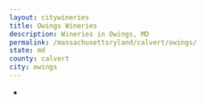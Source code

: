 ```yaml
---
layout: citywineries
title: Owings Wineries
description: Wineries in Owings, MD
permalink: /massachusettsryland/calvert/owings/
state: md
county: calvert
city: owings
---
```

-
